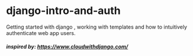 # django-intro-and-auth
Getting started with django , working with templates and how to intuitively authenticate web app users.
##### **inspired by: https://www.cloudwithdjango.com/**
